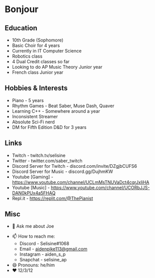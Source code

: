 # Bonjour

## Education
- 10th Grade (Sophomore)
- Basic Choir for 4 years
- Currently in IT Computer Science
- Robotics class
- 4 Dual Credit classes so far
- Looking to do AP Music Theory Junior year
- French class Junior year

## Hobbies & Interests
- Piano - 5 years
- Rhythm Games - Beat Saber, Muse Dash, Quaver
- Learning C++ - Somewhere around a year
- Inconsistent Streamer
- Absolute Sci-Fi nerd
- DM for Fifth Edition D&D for 3 years

## Links
- Twitch - twitch.tv/selisine
- Twitter - twitter.com/saber_twitch
- Discord Server for Twitch - discord.com/invite/DZgjbCUFS6
- Discord Server for Music - discord.gg/DujhmKW
- Youtube [Gaming] - https://www.youtube.com/channel/UCLmMsTNUVaDct4cqrJxliHA
- Youtube [Music] - https://www.youtube.com/channel/UCORbJJS-DAN0kPUx4a5FHAQ
- Repl.it - https://replit.com/@ThePianist

## Misc
- 💬 Ask me about Joe
<!--- https://en.wikipedia.org/wiki/Joe_Gatto_(comedian) -->
- 📫 How to reach me: 
  - Discord - Selisine#1068
  - Email - aidenpike113@gmail.com 
  - Instagram - aiden_s_p
  - Snapchat - selisine_ap
- 😄 Pronouns: he/him
- ❤️ 12/3/12
